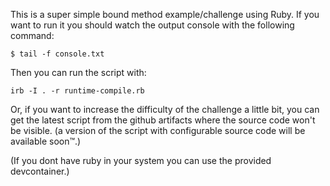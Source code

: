 This is a super simple bound method example/challenge using Ruby.
If you want to run it you should watch the output console with the following command:
```
$ tail -f console.txt
```
Then you can run the script with:
```
irb -I . -r runtime-compile.rb
```

Or, if you want to increase the difficulty of the challenge a little bit, you can get the latest script from the github artifacts where the source code won't be visible.
(a version of the script with configurable source code will be available soon™.)

(If you dont have ruby in your system you can use the provided devcontainer.)